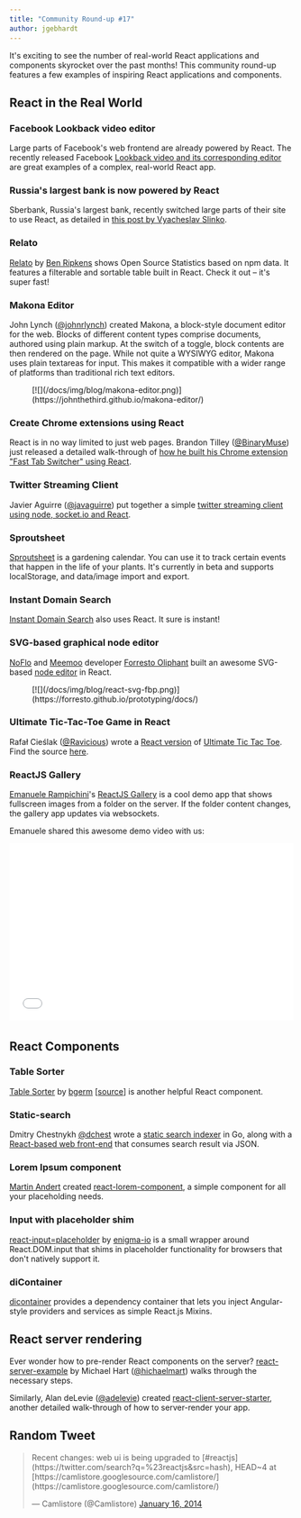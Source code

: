 ```yaml
---
title: "Community Round-up #17"
author: jgebhardt
---
```



It's exciting to see the number of real-world React applications and components skyrocket over the past months! This community round-up features a few examples of inspiring React applications and components.

## React in the Real World

### Facebook Lookback video editor
Large parts of Facebook's web frontend are already powered by React. The recently released Facebook [Lookback video and its corresponding editor](https://www.facebook.com/lookback/edit/) are great examples of a complex, real-world React app.

### Russia's largest bank is now powered by React
Sberbank, Russia's largest bank, recently switched large parts of their site to use React, as detailed in [this post by Vyacheslav Slinko](https://groups.google.com/forum/#!topic/reactjs/Kj6WATX0atg).

### Relato
[Relato](https://bripkens.github.io/relato/) by [Ben Ripkens](https://github.com/bripkens) shows Open Source Statistics based on npm data. It features a filterable and sortable table built in React. Check it out &ndash; it's super fast!

### Makona Editor

 John Lynch ([@johnrlynch](https://twitter.com/johnrlynch)) created Makona, a block-style document editor for the web. Blocks of different content types comprise documents, authored using plain markup. At the switch of a toggle, block contents are then rendered on the page. While not quite a WYSIWYG editor, Makona uses plain textareas for input. This makes it compatible with a wider range of platforms than traditional rich text editors.
<figure>[![](/docs/img/blog/makona-editor.png)](https://johnthethird.github.io/makona-editor/)</figure>

### Create Chrome extensions using React
React is in no way limited to just web pages. Brandon Tilley ([@BinaryMuse](https://twitter.com/BinaryMuse)) just released a detailed walk-through of [how he built his Chrome extension "Fast Tab Switcher" using React](http://brandontilley.com/2014/02/24/creating-chrome-extensions-with-react.html).


### Twitter Streaming Client

Javier Aguirre ([@javaguirre](https://twitter.com/javaguirre)) put together a simple [twitter streaming client using node, socket.io and React](http://javaguirre.net/2014/02/11/twitter-streaming-api-with-node-socket-io-and-reactjs/).


### Sproutsheet

[Sproutsheet](http://sproutsheet.com/) is a gardening calendar. You can use it to track certain events that happen in the life of your plants. It's currently in beta and supports localStorage, and data/image import and export.

### Instant Domain Search
[Instant Domain Search](https://instantdomainsearch.com/) also uses React. It sure is instant!


### SVG-based graphical node editor
[NoFlo](http://noflojs.org/) and [Meemoo](http://meemoo.org/) developer [Forresto Oliphant](http://www.forresto.com/) built an awesome SVG-based [node editor](https://forresto.github.io/prototyping/docs/) in React.
 <figure>[![](/docs/img/blog/react-svg-fbp.png)](https://forresto.github.io/prototyping/docs/)</figure>


### Ultimate Tic-Tac-Toe Game in React
Rafał Cieślak ([@Ravicious](https://twitter.com/Ravicious)) wrote a [React version](https://ravicious.github.io/ultimate-ttt/) of [Ultimate Tic Tac Toe](http://mathwithbaddrawings.com/2013/06/16/ultimate-tic-tac-toe/). Find the source [here](https://github.com/ravicious/ultimate-ttt).



### ReactJS Gallery

[Emanuele Rampichini](https://github.com/lele85)'s [ReactJS Gallery](https://github.com/lele85/ReactGallery) is a cool demo app that shows fullscreen images from a folder on the server. If the folder content changes, the gallery app updates via websockets.

Emanuele shared this awesome demo video with us:

<iframe width="100%" height="315" src="//www.youtube-nocookie.com/embed/jYcpaemt90M" frameborder="0" allowfullscreen></iframe>



## React Components


### Table Sorter
[Table Sorter](https://bgerm.github.io/react-table-sorter-demo/) by [bgerm](https://github.com/bgerm) [[source](https://github.com/bgerm/react-table-sorter-demo)] is another helpful React component.

### Static-search

Dmitry Chestnykh [@dchest](https://twitter.com/dchest) wrote a [static search indexer](https://github.com/dchest/static-search) in Go, along with a [React-based web front-end](http://www.codingrobots.com/search/) that consumes search result via JSON.

### Lorem Ipsum component

[Martin Andert](https://github.com/martinandert) created [react-lorem-component](https://github.com/martinandert/react-lorem-component), a simple component for all your placeholding needs.

### Input with placeholder shim
[react-input=placeholder](https://github.com/enigma-io/react-input-placeholder) by [enigma-io](https://github.com/enigma-io) is a small wrapper around React.DOM.input that shims in placeholder functionality for browsers that don't natively support it.

### diContainer

[dicontainer](https://github.com/SpektrumFM/dicontainer) provides a dependency container that lets you inject Angular-style providers and services as simple React.js Mixins.


## React server rendering

Ever wonder how to pre-render React components on the server? [react-server-example](https://github.com/mhart/react-server-example) by Michael Hart ([@hichaelmart](https://twitter.com/hichaelmart)) walks through the necessary steps.

Similarly, Alan deLevie ([@adelevie](https://twitter.com/adelevie)) created [react-client-server-starter](https://github.com/adelevie/react-client-server-starter), another detailed walk-through of how to server-render your app.



## Random Tweet

<div><blockquote class="twitter-tweet" lang="en"><p>Recent changes: web ui is being upgraded to [#reactjs](https://twitter.com/search?q=%23reactjs&src=hash), HEAD~4 at [https://camlistore.googlesource.com/camlistore/](https://camlistore.googlesource.com/camlistore/)</p>&mdash; Camlistore (@Camlistore) <a href="https://twitter.com/Camlistore/status/423925795820539904">January 16, 2014</a></blockquote></div>
